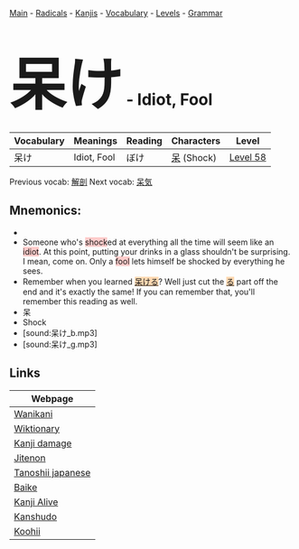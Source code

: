 <style> bigfont {font-size: 100px}</style>
[Main](../README.md) -
[Radicals](../radicals.md) -
[Kanjis](../kanjis.md) -
[Vocabulary](../vocabulary.md) -
[Levels](../levels.md) -
[Grammar](../grammar.md)
# <bigfont> 呆け</bigfont> - Idiot, Fool 

| Vocabulary | Meanings | Reading | Characters | Level |
| --- | --- | --- | --- | --- |
| 呆け | Idiot, Fool | ぼけ |  [呆](../kanjis/呆.md) (Shock) | [Level 58](../levels/wk_level58.md) |

Previous vocab: [解剖](解剖.md) Next vocab: [呆気](呆気.md) 

## Mnemonics:

* 
* Someone who's <span style="background-color:#ffcccb"> shock</span>ed at everything all the time will seem like an <span style="background-color:#ffcccb"> idiot</span>. At this point, putting your drinks in a glass shouldn't be surprising. I mean, come on. Only a <span style="background-color:#ffcccb"> fool</span> lets himself be shocked by everything he sees.
* Remember when you learned <span style="background-color:#fed8b1"> [呆ける](https://jisho.org/search/呆ける)</span>? Well just cut the <span style="background-color:#fed8b1"> [る](https://jisho.org/search/る)</span> part off the end and it's exactly the same! If you can remember that, you'll remember this reading as well.
* 呆
* Shock
* [sound:呆け_b.mp3]
* [sound:呆け_g.mp3]


## Links 

| Webpage |
| --- |
| [Wanikani          ](https://www.wanikani.com/kanji/呆け) |
| [Wiktionary        ](https://en.wiktionary.org/wiki/呆け) |
| [Kanji damage      ](http://www.kanjidamage.com/kanji/search?utf8=✓&q=呆け) |
| [Jitenon           ](https://jitenon.com/kanji/呆け) |
| [Tanoshii japanese ](https://www.tanoshiijapanese.com/dictionary/kanji.cfm?k=呆け) |
| [Baike             ](https://baike.baidu.com/item/呆け) |
| [Kanji Alive       ](https://app.kanjialive.com/呆け) |
| [Kanshudo          ](https://www.kanshudo.com/searchmn?q=呆け) |
| [Koohii            ](https://kanji.koohii.com/study/kanji/呆け) |
